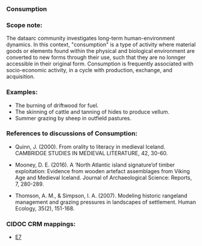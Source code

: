 
### Consumption 

###  Scope note: 

The dataarc community investigates long-term human-environment dynamics. In this context, "consumption" is a type of activity where material goods or elements found within the physical and biological environment are converted to new forms through their use, such that they are no lonnger accessible in their original form. Consumption is frequently associated with socio-economic activity, in a cycle with production, exchange, and acquisition.  

### Examples: 

* The burning of driftwood for fuel.
* The skinning of cattle and tanning of hides to produce vellum.
* Summer grazing by sheep in outfield pastures.

### References to discussions of Consumption:

* Quinn, J. (2000). From orality to literacy in medieval Iceland. CAMBRIDGE STUDIES IN MEDIEVAL LITERATURE, 42, 30-60.

* Mooney, D. E. (2016). A ‘North Atlantic island signature’of timber exploitation: Evidence from wooden artefact assemblages from Viking Age and Medieval Iceland. Journal of Archaeological Science: Reports, 7, 280-289.

* Thomson, A. M., & Simpson, I. A. (2007). Modeling historic rangeland management and grazing pressures in landscapes of settlement. Human Ecology, 35(2), 151-168.

### CIDOC CRM mappings: 

* [E7](http://www.cidoc-crm.org/Entity/e7-activity/version-6.2.2)